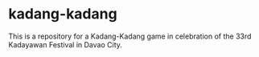 # kadang-kadang
This is a repository for a Kadang-Kadang game in celebration of the 33rd Kadayawan Festival in Davao City.
